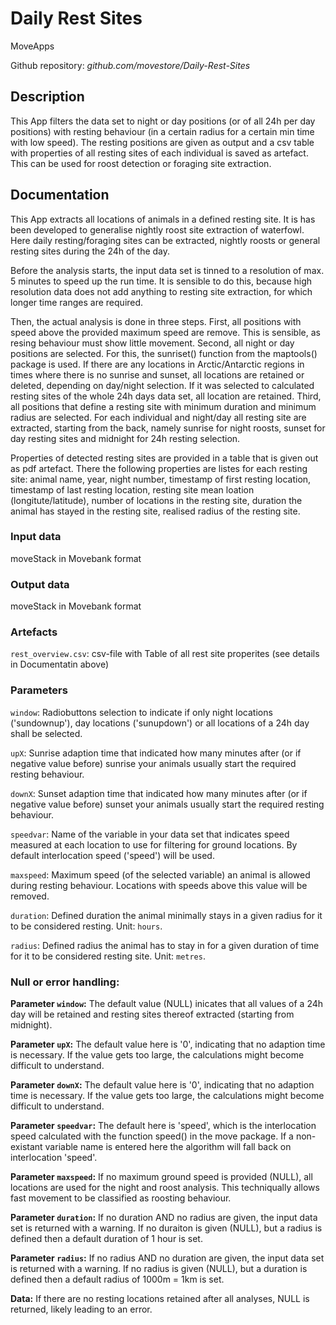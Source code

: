 # Daily Rest Sites

MoveApps

Github repository: *github.com/movestore/Daily-Rest-Sites*

## Description
This App filters the data set to night or day positions (or of all 24h per day positions) with resting behaviour (in a certain radius for a certain min time with low speed). The resting positions are given as output and a csv table with properties of all resting sites of each individual is saved as artefact. This can be used for roost detection or foraging site extraction.

## Documentation
This App extracts all locations of animals in a defined resting site. It is has been developed to generalise nightly roost site extraction of waterfowl. Here daily resting/foraging sites can be extracted, nightly roosts or general resting sites during the 24h of the day.

Before the analysis starts, the input data set is tinned to a resolution of max. 5 minutes to speed up the run time. It is sensible to do this, because high resolution data does not add anything to resting site extraction, for which longer time ranges are required.

Then, the actual analysis is done in three steps. First, all positions with speed above the provided maximum speed are remove. This is sensible, as resing behaviour must show little movement. Second, all night or day positions are selected. For this, the sunriset() function from the maptools() package is used. If there are any locations in Arctic/Antarctic regions in times where there is no sunrise and sunset, all locations are retained or deleted, depending on day/night selection. If it was selected to calculated resting sites of the whole 24h days data set, all location are retained. Third, all positions that define a resting site with minimum duration and minimum radius are selected. For each individual and night/day all resting site are extracted, starting from the back, namely sunrise for night roosts, sunset for day resting sites and midnight for 24h resting selection.

Properties of detected resting sites are provided in a table that is given out as pdf artefact. There the following properties are listes for each resting site: animal name, year, night number, timestamp of first resting location, timestamp of last resting location, resting site mean loation (longitute/latitude), number of locations in the resting site, duration the animal has stayed in the resting site, realised radius of the resting site. 

### Input data
moveStack in Movebank format

### Output data
moveStack in Movebank format

### Artefacts
`rest_overview.csv`: csv-file with Table of all rest site properites (see details in Documentatin above)

### Parameters 
`window`: Radiobuttons selection to indicate if only night locations ('sundownup'), day locations ('sunupdown') or all locations of a 24h day shall be selected.

`upX`: Sunrise adaption time that indicated how many minutes after (or if negative value before) sunrise your animals usually start the required resting behaviour.

`downX`: Sunset adaption time that indicated how many minutes after (or if negative value before) sunset your animals usually start the required resting behaviour.

`speedvar`: Name of the variable in your data set that indicates speed measured at each location to use for filtering for ground locations. By default interlocation speed ('speed') will be used.

`maxspeed`: Maximum speed (of the selected variable) an animal is allowed during resting behaviour. Locations with speeds above this value will be removed.

`duration`: Defined duration the animal minimally stays in a given radius for it to be considered resting. Unit: `hours`.

`radius`: Defined radius the animal has to stay in for a given duration of time for it to be considered resting site. Unit: `metres`.

### Null or error handling:
**Parameter `window`:** The default value (NULL) inicates that all values of a 24h day will be retained and resting sites thereof extracted (starting from midnight).

**Parameter `upX`:** The default value here is '0', indicating that no adaption time is necessary. If the value gets too large, the calculations might become difficult to understand.

**Parameter `downX`:** The default value here is '0', indicating that no adaption time is necessary. If the value gets too large, the calculations might become difficult to understand.

**Parameter `speedvar`:** The default here is 'speed', which is the interlocation speed calculated with the function speed() in the move package. If a non-existant variable name is entered here the algorithm will fall back on interlocation 'speed'.

**Parameter `maxspeed`:** If no maximum ground speed is provided (NULL), all locations are used for the night and roost analysis. This techniqually allows fast movement to be classified as roosting behaviour.

**Parameter `duration`:** If no duration AND no radius are given, the input data set is returned with a warning. If no duraiton is given (NULL), but a radius is defined then a default duration of 1 hour is set. 

**Parameter `radius`:** If no radius AND no duration are given, the input data set is returned with a warning. If no radius is given (NULL), but a duration is defined then a default radius of 1000m = 1km is set. 

**Data:** If there are no resting locations retained after all analyses, NULL is returned, likely leading to an error.